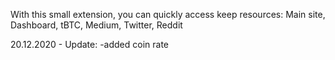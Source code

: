 With this small extension, you can quickly access keep resources: Main site, Dashboard, tBTC, Medium, Twitter, Reddit

20.12.2020 - Update:
 -added coin rate
